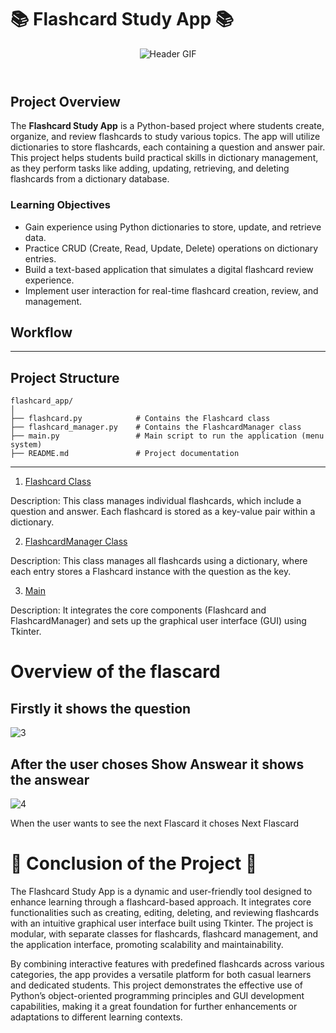 # 📚 Flashcard Study App 📚

<!DOCTYPE html>
<body>
    <header class="header">
        <img src="https://d112y698adiu2z.cloudfront.net/photos/production/software_photos/002/952/392/datas/original.gif" alt="Header GIF">
    </header>
</body>
</html>

## Project Overview

The **Flashcard Study App** is a Python-based project where students create, organize, and review flashcards to study various topics. The app will utilize dictionaries to store flashcards, each containing a question and answer pair. This project helps students build practical skills in dictionary management, as they perform tasks like adding, updating, retrieving, and deleting flashcards from a dictionary database.

### Learning Objectives

- Gain experience using Python dictionaries to store, update, and retrieve data.
- Practice CRUD (Create, Read, Update, Delete) operations on dictionary entries.
- Build a text-based application that simulates a digital flashcard review experience.
- Implement user interaction for real-time flashcard creation, review, and management.

## Workflow

---

## Project Structure

```
flashcard_app/
│
├── flashcard.py            # Contains the Flashcard class
├── flashcard_manager.py    # Contains the FlashcardManager class
├── main.py                 # Main script to run the application (menu system)
├── README.md               # Project documentation
```

---

1. [Flashcard Class](https://github.com/Viktoria-Todorova/Small_Projects/blob/Projects/Flashcard%20Study%20App/flashcard.py)
   
Description: This class manages individual flashcards, which include a question and answer. Each flashcard is stored as a key-value pair within a dictionary.

2. [FlashcardManager Class](https://github.com/Viktoria-Todorova/Small_Projects/blob/Projects/Flashcard%20Study%20App/flashcard_manager.py)
   
Description: This class manages all flashcards using a dictionary, where each entry stores a Flashcard instance with the question as the key.

3. [Main](https://github.com/Viktoria-Todorova/Small_Projects/blob/Projects/Flashcard%20Study%20App/main.py)

Description: It integrates the core components (Flashcard and FlashcardManager) and sets up the graphical user interface (GUI) using Tkinter.

# Overview of the flascard

## Firstly it shows the question 

![3](https://github.com/user-attachments/assets/a69271b9-793c-4439-9fe2-e3d00bcbbd94)

## After the user choses Show Answear it shows the answear 

![4](https://github.com/user-attachments/assets/8d27bc37-99e4-4707-96dd-4665392e1b6c)

When the user wants to see the next Flascard it choses Next Flascard


# 🎉 Conclusion of the Project 🎉

The Flashcard Study App is a dynamic and user-friendly tool designed to enhance learning through a flashcard-based approach. It integrates core functionalities such as creating, editing, deleting, and reviewing flashcards with an intuitive graphical user interface built using Tkinter. The project is modular, with separate classes for flashcards, flashcard management, and the application interface, promoting scalability and maintainability.

By combining interactive features with predefined flashcards across various categories, the app provides a versatile platform for both casual learners and dedicated students. This project demonstrates the effective use of Python’s object-oriented programming principles and GUI development capabilities, making it a great foundation for further enhancements or adaptations to different learning contexts.

